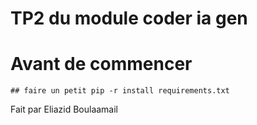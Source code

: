 # TP2 du module coder ia gen

# Avant de commencer
    ## faire un petit pip -r install requirements.txt


Fait par Eliazid Boulaamail